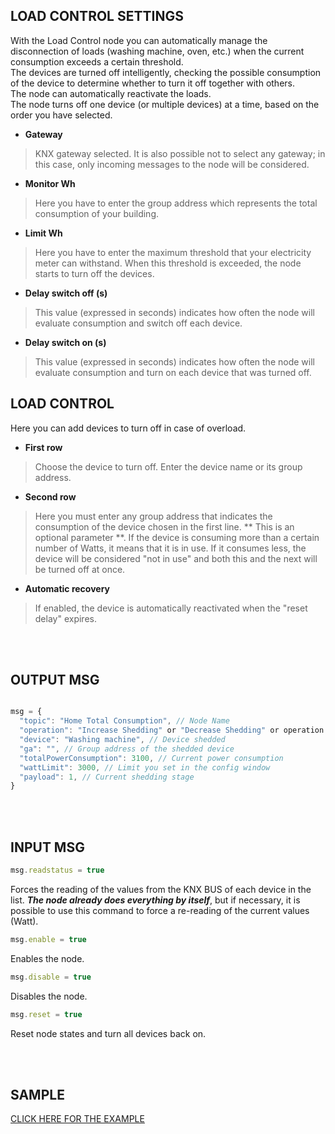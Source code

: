 <!-- <img src="https://raw.githubusercontent.com/Supergiovane/node-red-contrib-knx-ultimate/master/img/simple2.png" width="40%"><br/> -->
## LOAD CONTROL SETTINGS

With the Load Control node you can automatically manage the disconnection of loads (washing machine, oven, etc.) when the current consumption exceeds a certain threshold. <br/>
The devices are turned off intelligently, checking the possible consumption of the device to determine whether to turn it off together with others. <br/>
The node can automatically reactivate the loads. <br/>
The node turns off one device (or multiple devices) at a time, based on the order you have selected.<br/>


- **Gateway**

> KNX gateway selected. It is also possible not to select any gateway; in this case, only incoming messages to the node will be considered.


- **Monitor Wh**

> Here you have to enter the group address which represents the total consumption of your building.

- **Limit Wh**

> Here you have to enter the maximum threshold that your electricity meter can withstand. When this threshold is exceeded, the node starts to turn off the devices.

- **Delay switch off (s)**

> This value (expressed in seconds) indicates how often the node will evaluate consumption and switch off each device.


- **Delay switch on (s)**

> This value (expressed in seconds) indicates how often the node will evaluate consumption and turn on each device that was turned off.



## LOAD CONTROL

Here you can add devices to turn off in case of overload. <br/>

- **First row**
  
> Choose the device to turn off. Enter the device name or its group address. <br/>
 

- **Second row**
  
> Here you must enter any group address that indicates the consumption of the device chosen in the first line. ** This is an optional parameter **. If the device is consuming more than a certain number of Watts, it means that it is in use. If it consumes less, the device will be considered "not in use" and both this and the next will be turned off at once. <br/>


- **Automatic recovery**
 
> If enabled, the device is automatically reactivated when the "reset delay" expires.
 
<br/>
<br/>

## OUTPUT MSG


```javascript

msg = {
  "topic": "Home Total Consumption", // Node Name
  "operation": "Increase Shedding" or "Decrease Shedding" or operation reflecting the input message (disable, enable, reset), // Operation
  "device": "Washing machine", // Device shedded
  "ga": "", // Group address of the shedded device
  "totalPowerConsumption": 3100, // Current power consumption
  "wattLimit": 3000, // Limit you set in the config window
  "payload": 1, // Current shedding stage
}

```

<br/>
<br/>

## INPUT MSG


```javascript
msg.readstatus = true
```

Forces the reading of the values from the KNX BUS of each device in the list. ***The node already does everything by itself***, but if necessary, it is possible to use this command to force a re-reading of the current values (Watt).


```javascript
msg.enable = true
```

Enables the node.


```javascript
msg.disable = true
```

Disables the node.


```javascript
msg.reset = true
```

Reset node states and turn all devices back on.

<br/>
<br/>


## SAMPLE

<a href="https://github.com/Supergiovane/node-red-contrib-knx-ultimate/wiki/SampleLoadControl">CLICK HERE FOR THE EXAMPLE</a>

<br/>
<br/>
<br/>